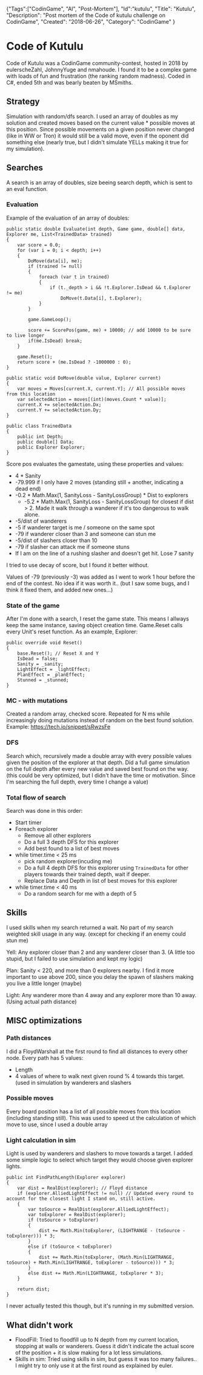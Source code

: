 {"Tags":["CodinGame", "AI", "Post-Mortem"], "Id":"kutulu", "Title": "Kutulu", "Description": "Post mortem of the Code of kutulu challenge on CodinGame", "Created": "2018-06-26", "Category": "CodinGame" }
# Code of Kutulu

Code of Kutulu was a CodinGame community-contest, hosted in 2018 by eulerscheZahl, JohnnyYuge and nmahoude.
I found it to be a complex game with loads of fun and frustration (the ranking random madness). Coded in C#, ended 5th and was bearly beaten by MSmiths.

## Strategy

Simulation with random/dfs search. I used an array of doubles as my solution and created moves based on the current value * possible moves at this position. Since possible movements on a given position never changed (like in WW or Tron) it would still be a valid move, even if the oponent did something else (nearly true, but I didn't simulate YELLs making it true for my simulation).  

## Searches

A search is an array of doubles, size beeing search depth, which is sent to an eval function.

### Evaluation
Example of the evaluation of an array of doubles:

```
public static double Evaluate(int depth, Game game, double[] data, Explorer me, List<TrainedData> trained)
{
    var score = 0.0;
    for (var i = 0; i < depth; i++)
    {
        DoMove(data[i], me);
        if (trained != null)
        {
            foreach (var t in trained)
            {
                if (t._depth > i && !t.Explorer.IsDead && t.Explorer != me)
                    DoMove(t.Data[i], t.Explorer);
            }
        }

        game.GameLoop();

        score += ScorePos(game, me) + 10000; // add 10000 to be sure to live longer
        if(me.IsDead) break;
    }

    game.Reset();
    return score + (me.IsDead ? -1000000 : 0);
}

public static void DoMove(double value, Explorer current)
{
    var moves = Moves[current.X, current.Y]; // All possible moves from this location
    var selectedAction = moves[(int)(moves.Count * value)];
    current.X += selectedAction.Dx;
    current.Y += selectedAction.Dy;
}

public class TrainedData
{
    public int Depth;
    public double[] Data;
    public Explorer Explorer;
}

```

Score pos evaluates the gamestate, using these properties and values:
- 4 * Sanity
- -79.999 if I only have 2 moves (standing still + another, indicating a dead end)
- -0.2 * Math.Max(1, SanityLoss - SanityLossGroup) * Dist to explorers
	- -5.2 * Math.Max(1, SanityLoss - SanityLossGroup) for closest if dist > 2. Made it walk through a wanderer if it's too dangerous to walk alone.
- -5/dist of wanderers
- -5 if wanderer target is me / someone on the same spot
- -79 if wanderer closer than 3 and someone can stun me
- -5/dist of slashers closer than 10
- -79 if slasher can attack me if someone stuns
- If I am on the line of a rushing slasher and doesn't get hit. Lose 7 sanity

I tried to use decay of score, but I found it better without.

Values of -79 (previously -3) was added as I went to work 1 hour before the end of the contest. No idea if it was worth it.. (but I saw some bugs, and I think it fixed them, and added new ones...)

### State of the game
After I'm done with a search, I reset the game state. This means I allways keep the same instance, saving object creation time.
Game.Reset calls every Unit's reset function. As an example, Explorer:
```
public override void Reset()
{
    base.Reset(); // Reset X and Y
    IsDead = false;
    Sanity = _sanity;
    LightEffect = _lightEffect;
    PlanEffect = _planEffect;
    Stunned = _stunned;
}
```

### MC - with mutations
Created a random array, checked score. Repeated for N ms while increasingly doing mutations instead of random on the best found solution.
Example: https://tech.io/snippet/sRwzsFe

### DFS
Search which, recursively made a double array with every possible values given the position of the explorer at that depth.
Did a full game simulation on the full depth after every new value and saved best found on the way.
(this could be very optimized, but I didn't have the time or motivation. Since I'm searching the full depth, every time I change a value)

### Total flow of search

Search was done in this order:

- Start timer
- Foreach explorer 
	- Remove all other explorers
	- Do a full 3 depth DFS for this explorer 
	- Add best found to a list of best moves
- while timer.time < 25 ms
	- pick random explorer(incuding me)
	- Do a full 4 depth DFS for this explorer using `TrainedData` for other players towards their trained depth, wait if deeper.
	- Replace Data and Depth in list of best moves for this explorer
- while timer.time < 40 ms
  - Do a random search for me with a depth of 5

## Skills

I used skills when my search returned a wait. No part of my search weighted skill usage in any way. (except for checking if an enemy could stun me)

Yell:
Any explorer closer than 2 and any wanderer closer than 3. (A little too stupid, but I failed to use simulation and kept my logic)

Plan:
Sanity < 220, and more than 0 explorers nearby. I find it more important to use above 200, since you delay the spawn of slashers making you live a little longer (maybe)

Light:
Any wanderer more than 4 away and any explorer more than 10 away. (Using actual path distance)

## MISC optimizations

### Path distances
I did a FloydWarshall at the first round to find all distances to every other node. 
Every path has 5 values:
- Length
- 4 values of where to walk next given round % 4 towards this target. (used in simulation by wanderers and slashers

### Possible moves
Every board position has a list of all possible moves from this location (including standing still).
This was used to speed ut the calculation of which move to use, since I used a double array

### Light calculation in sim
Light is used by wanderers and slashers to move towards a target. I added some simple logic to select which target they would choose given explorer lights.

```
public int FindPathLength(Explorer explorer)
{
    var dist = RealDist(explorer); // Floyd distance
    if (explorer.AlliedLightEffect != null) // Updated every round to account for the closest light I stand on, still active.
    {
        var toSource = RealDist(explorer.AlliedLightEffect);
        var toExplorer = RealDist(explorer);
        if (toSource > toExplorer)
        {
            dist += Math.Min(toExplorer, (LIGHTRANGE - (toSource - toExplorer))) * 3;
        }
        else if (toSource < toExplorer)
        {
            dist += Math.Min(toExplorer, (Math.Min(LIGHTRANGE, toSource) + Math.Min(LIGHTRANGE, toExplorer - toSource))) * 3;
        }
        else dist += Math.Min(LIGHTRANGE, toExplorer * 3);
    }

    return dist;
}
```
I never actually tested this though, but it's running in my submitted version.


## What didn't work
- FloodFill: Tried to floodfill up to N depth from my current location, stopping at walls or wanderers. Guess it didn't indicate the actual score of the position + it is slow making for a lot less simulations.
- Skills in sim: Tried using skills in sim, but guess it was too many failures.. I might try to only use it at the first round as explained by euler.